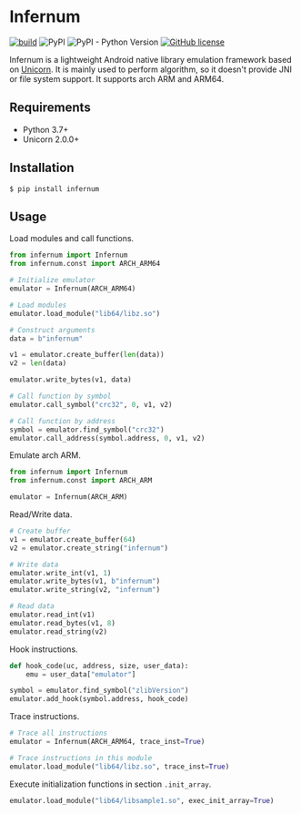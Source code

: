 # Infernum

[![build](https://github.com/Sh4ww/infernum/actions/workflows/tests.yml/badge.svg)](https://github.com/Sh4ww/infernum/actions/workflows/tests.yml)
![PyPI](https://img.shields.io/pypi/v/infernum)
![PyPI - Python Version](https://img.shields.io/pypi/pyversions/infernum)
[![GitHub license](https://img.shields.io/github/license/Sh4ww/infernum)](https://github.com/Sh4ww/infernum/blob/main/LICENSE)

Infernum is a lightweight Android native library emulation framework based on [Unicorn](https://github.com/unicorn-engine/unicorn). It is mainly used to perform algorithm, so it doesn't provide JNI or file system support. It supports arch ARM and ARM64.

## Requirements

- Python 3.7+
- Unicorn 2.0.0+

## Installation

```
$ pip install infernum
```

## Usage

Load modules and call functions.

```python
from infernum import Infernum
from infernum.const import ARCH_ARM64

# Initialize emulator
emulator = Infernum(ARCH_ARM64)

# Load modules
emulator.load_module("lib64/libz.so")

# Construct arguments
data = b"infernum"

v1 = emulator.create_buffer(len(data))
v2 = len(data)

emulator.write_bytes(v1, data)

# Call function by symbol
emulator.call_symbol("crc32", 0, v1, v2)

# Call function by address
symbol = emulator.find_symbol("crc32")
emulator.call_address(symbol.address, 0, v1, v2)
```

Emulate arch ARM.

```python
from infernum import Infernum
from infernum.const import ARCH_ARM

emulator = Infernum(ARCH_ARM)
```

Read/Write data.

```python
# Create buffer
v1 = emulator.create_buffer(64)
v2 = emulator.create_string("infernum")

# Write data
emulator.write_int(v1, 1)
emulator.write_bytes(v1, b"infernum")
emulator.write_string(v2, "infernum")

# Read data
emulator.read_int(v1)
emulator.read_bytes(v1, 8)
emulator.read_string(v2)
```

Hook instructions.

```python
def hook_code(uc, address, size, user_data):
    emu = user_data["emulator"]

symbol = emulator.find_symbol("zlibVersion")
emulator.add_hook(symbol.address, hook_code)
```

Trace instructions.

```python
# Trace all instructions
emulator = Infernum(ARCH_ARM64, trace_inst=True)

# Trace instructions in this module
emulator.load_module("lib64/libz.so", trace_inst=True)
```

Execute initialization functions in section `.init_array`.

```python
emulator.load_module("lib64/libsample1.so", exec_init_array=True)
```
